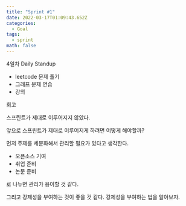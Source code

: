 ```yaml
---
title: "Sprint #1"
date: 2022-03-17T01:09:43.652Z
categories:
  - Goal
tags:
  - sprint
math: false
---
```

4일차 Daily Standup

* leetcode 문제 풀기
* 그래프 문제 연습
* 강의 



회고

스프린트가 제대로 이루어지지 않았다.

앞으로 스프린트가 제대로 이루어지게 하려면 어떻게 해야할까?

먼저 주제를 세분화해서 관리할 필요가 있다고 생각한다.

* 오픈소스 기여
* 취업 준비
* 논문 준비

로 나누면 관리가 용이할 것 같다.

그리고 강제성을 부여하는 것이 좋을 것 같다.
강제성을 부여하는 법을 알아보자.